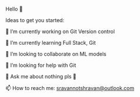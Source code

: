Hello 👋

Ideas to get you started:

🔭 I’m currently working on Git Version control

🌱 I’m currently learning Full Stack, Git

👯 I’m looking to collaborate on ML models

🤔 I’m looking for help with Git

💬 Ask me about nothing pls 🙏

📫 How to reach me: sravannotshravan@outlook.com
